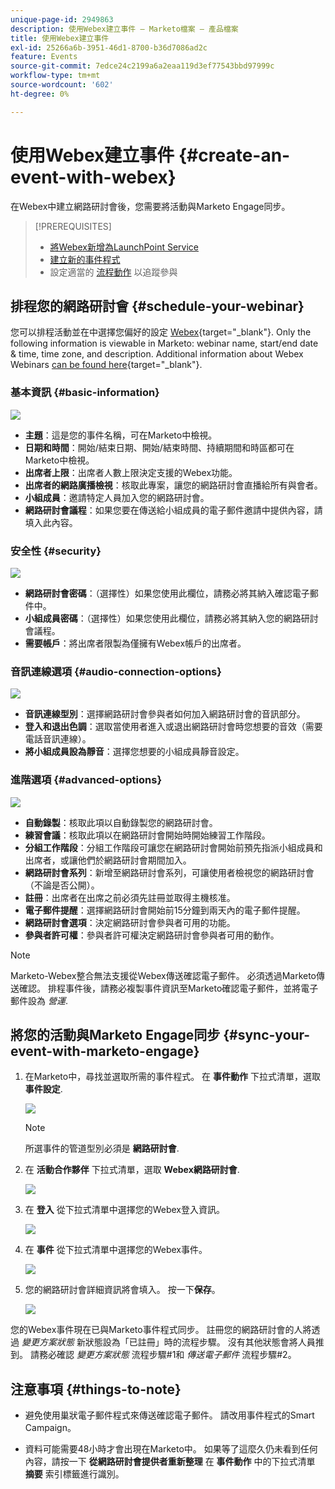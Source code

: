 ```yaml
---
unique-page-id: 2949863
description: 使用Webex建立事件 — Marketo檔案 — 產品檔案
title: 使用Webex建立事件
exl-id: 25266a6b-3951-46d1-8700-b36d7086ad2c
feature: Events
source-git-commit: 7edce24c2199a6a2eaa119d3ef77543bbd97999c
workflow-type: tm+mt
source-wordcount: '602'
ht-degree: 0%

---
```


# 使用Webex建立事件 {#create-an-event-with-webex}

在Webex中建立網路研討會後，您需要將活動與Marketo Engage同步。

>[!PREREQUISITES]
>
>* [將Webex新增為LaunchPoint Service](/help/marketo/product-docs/administration/additional-integrations/add-webex-as-a-launchpoint-service.md)
>* [建立新的事件程式](/help/marketo/product-docs/demand-generation/events/understanding-events/create-a-new-event-program.md)
>* 設定適當的 [流程動作](/help/marketo/product-docs/core-marketo-concepts/smart-campaigns/flow-actions/add-a-flow-step-to-a-smart-campaign.md) 以追蹤參與

## 排程您的網路研討會 {#schedule-your-webinar}

您可以排程活動並在中選擇您偏好的設定 [Webex](https://www.webex.com/){target="_blank"}. Only the following information is viewable in Marketo: webinar name, start/end date & time, time zone, and description. Additional information about Webex Webinars [can be found here](https://help.webex.com/en-us/landing/ld-7srxjs-WebexWebinars/Webex-Webinars){target="_blank"}.

### 基本資訊 {#basic-information}

![](assets/create-an-event-with-webex-1.png)

* **主題**：這是您的事件名稱，可在Marketo中檢視。
* **日期和時間**：開始/結束日期、開始/結束時間、持續期間和時區都可在Marketo中檢視。
* **出席者上限**：出席者人數上限決定支援的Webex功能。
* **出席者的網路廣播檢視**：核取此專案，讓您的網路研討會直播給所有與會者。
* **小組成員**：邀請特定人員加入您的網路研討會。
* **網路研討會議程**：如果您要在傳送給小組成員的電子郵件邀請中提供內容，請填入此內容。

### 安全性 {#security}

![](assets/create-an-event-with-webex-2.png)

* **網路研討會密碼**：（選擇性）如果您使用此欄位，請務必將其納入確認電子郵件中。
* **小組成員密碼**：（選擇性）如果您使用此欄位，請務必將其納入您的網路研討會議程。
* **需要帳戶**：將出席者限製為僅擁有Webex帳戶的出席者。

### 音訊連線選項 {#audio-connection-options}

![](assets/create-an-event-with-webex-3.png)

* **音訊連線型別**：選擇網路研討會參與者如何加入網路研討會的音訊部分。
* **登入和退出色調**：選取當使用者進入或退出網路研討會時您想要的音效（需要電話音訊連線）。
* **將小組成員設為靜音**：選擇您想要的小組成員靜音設定。

### 進階選項 {#advanced-options}

![](assets/create-an-event-with-webex-4.png)

* **自動錄製**：核取此項以自動錄製您的網路研討會。
* **練習會議**：核取此項以在網路研討會開始時開始練習工作階段。
* **分組工作階段**：分組工作階段可讓您在網路研討會開始前預先指派小組成員和出席者，或讓他們於網路研討會期間加入。
* **網路研討會系列**：新增至網路研討會系列，可讓使用者檢視您的網路研討會（不論是否公開）。
* **註冊**：出席者在出席之前必須先註冊並取得主機核准。
* **電子郵件提醒**：選擇網路研討會開始前15分鐘到兩天內的電子郵件提醒。
* **網路研討會選項**：決定網路研討會參與者可用的功能。
* **參與者許可權**：參與者許可權決定網路研討會參與者可用的動作。

>[!NOTE]
>
>Marketo-Webex整合無法支援從Webex傳送確認電子郵件。 必須透過Marketo傳送確認。 排程事件後，請務必複製事件資訊至Marketo確認電子郵件，並將電子郵件設為 _營運_.

## 將您的活動與Marketo Engage同步 {#sync-your-event-with-marketo-engage}

1. 在Marketo中，尋找並選取所需的事件程式。 在 **事件動作** 下拉式清單，選取 **事件設定**.

   ![](assets/create-an-event-with-webex-5.png)

   >[!NOTE]
   >
   >所選事件的管道型別必須是 **網路研討會**.

1. 在 **活動合作夥伴** 下拉式清單，選取 **Webex網路研討會**.

   ![](assets/create-an-event-with-webex-6.png)

1. 在 **登入** 從下拉式清單中選擇您的Webex登入資訊。

   ![](assets/create-an-event-with-webex-7.png)

1. 在 **事件** 從下拉式清單中選擇您的Webex事件。

   ![](assets/create-an-event-with-webex-8.png)

1. 您的網路研討會詳細資訊將會填入。 按一下&#x200B;**保存**。

   ![](assets/create-an-event-with-webex-9.png)

您的Webex事件現在已與Marketo事件程式同步。 註冊您的網路研討會的人將透過 _變更方案狀態_ 新狀態設為「已註冊」時的流程步驟。 沒有其他狀態會將人員推到。 請務必確認 _變更方案狀態_ 流程步驟#1和 _傳送電子郵件_ 流程步驟#2。

## 注意事項 {#things-to-note}

* 避免使用巢狀電子郵件程式來傳送確認電子郵件。 請改用事件程式的Smart Campaign。

* 資料可能需要48小時才會出現在Marketo中。 如果等了這麼久仍未看到任何內容，請按一下 **從網路研討會提供者重新整理** 在 **事件動作** 中的下拉式清單 **摘要** 索引標籤進行識別。
